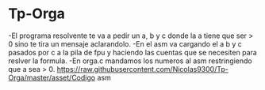 # Tp-Orga
-El programa resolvente te va a pedir un a, b y c donde la a tiene que ser > 0 sino te tira un mensaje aclarandolo.
-En el asm va cargando el a b y c pasados por c a la pila de fpu y haciendo las cuentas que se necesiten para reslver 
la formula.
-En orga.c mandamos los numeros al asm restringiendo que a sea > 0.
https://raw.githubusercontent.com/Nicolas9300/Tp-Orga/master/asset/Codigo asm

